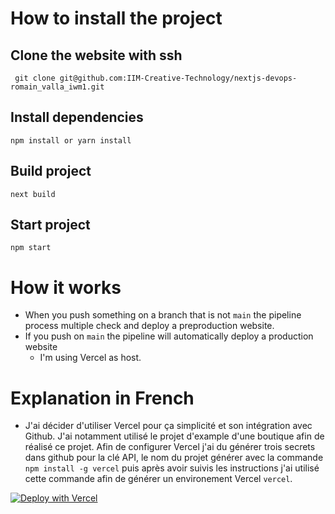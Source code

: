 # How to install the project
## Clone the website with ssh
` git clone git@github.com:IIM-Creative-Technology/nextjs-devops-romain_valla_iwm1.git`

## Install dependencies
```npm install or yarn install```

## Build project
``next build``

## Start project
```npm start```

# How it works
- When you push something on a branch that is not ```main``` the pipeline process multiple check and deploy a preproduction website.
- If you push on ```main``` the pipeline will automatically deploy a production website
  - I'm using Vercel as host.

# Explanation in French
- J'ai décider d'utiliser Vercel pour ça simplicité et son intégration avec Github. J'ai notamment utilisé le projet d'example d'une boutique afin de réalisé ce projet. Afin de configurer Vercel j'ai du générer trois secrets dans github pour la clé API, le nom du projet générer avec la commande ```npm install -g vercel``` puis après avoir suivis les instructions j'ai utilisé cette commande afin de générer un environement Vercel `vercel`.






[![Deploy with Vercel](https://vercel.com/button)](https://vercel.com/new/git/external?repository-url=https%3A%2F%2Fgithub.com%2Fvercel%2Fcommerce&project-name=commerce&repo-name=commerce&demo-title=Next.js%20Commerce&demo-description=An%20all-in-one%20starter%20kit%20for%20high-performance%20e-commerce%20sites.&demo-url=https%3A%2F%2Fdemo.vercel.store&demo-image=https%3A%2F%2Fbigcommerce-demo-asset-ksvtgfvnd.vercel.app%2Fbigcommerce.png&integration-ids=oac_MuWZiE4jtmQ2ejZQaQ7ncuDT)
